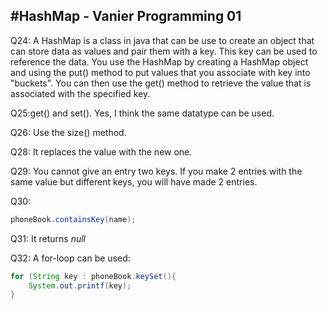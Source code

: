 #HashMap - Vanier Programming 01
---

Q24: A HashMap is a class in java that can be use to create an object that can store data as values and pair them with a key. This key can be used to reference the data.
You use the HashMap by creating a HashMap object and using the put() method to put values that you associate with key into "buckets". You can then use the get() method to retrieve the value that is associated with the specified key.

Q25:get() and set(). Yes, I think the same datatype can be used.

Q26: Use the size() method.

Q28: It replaces the value with the new one.

Q29: You cannot give an entry two keys. If you make 2 entries with the same value but different keys, you will have made 2 entries.

Q30:
``` java
phoneBook.containsKey(name);
```

Q31: It returns *null*

Q32: A for-loop can be used:
``` java
for (String key : phoneBook.keySet(){
    System.out.printf(key);
}
```
